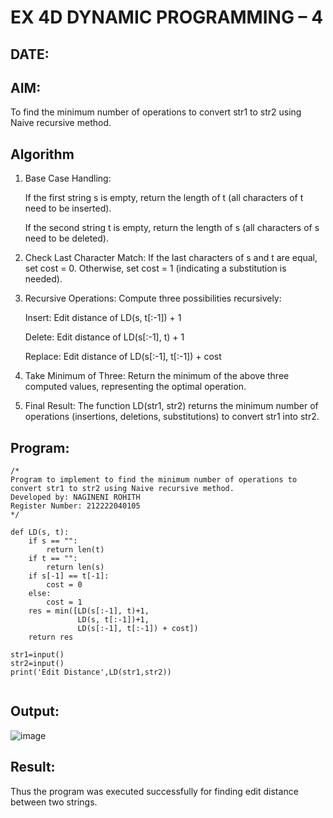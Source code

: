 # EX 4D DYNAMIC PROGRAMMING – 4
## DATE:
## AIM:
To find the minimum number of operations to convert str1 to str2 using Naive recursive method.
## Algorithm
1. Base Case Handling:

   If the first string s is empty, return the length of t (all characters of t need to be inserted).

   If the second string t is empty, return the length of s (all characters of s need to be deleted).

2. Check Last Character Match:
   If the last characters of s and t are equal, set cost = 0. Otherwise, set cost = 1 (indicating a substitution is needed).

3. Recursive Operations:
   Compute three possibilities recursively:

   Insert: Edit distance of LD(s, t[:-1]) + 1

   Delete: Edit distance of LD(s[:-1], t) + 1

   Replace: Edit distance of LD(s[:-1], t[:-1]) + cost

4. Take Minimum of Three:
   Return the minimum of the above three computed values, representing the optimal operation.

5. Final Result:
   The function LD(str1, str2) returns the minimum number of operations (insertions, deletions, substitutions) to convert str1 into str2.   

## Program:
```
/*
Program to implement to find the minimum number of operations to convert str1 to str2 using Naive recursive method.
Developed by: NAGINENI ROHITH
Register Number: 212222040105 
*/
```
```
def LD(s, t):
    if s == "":
        return len(t)
    if t == "":
        return len(s)
    if s[-1] == t[-1]:
        cost = 0
    else:
        cost = 1
    res = min([LD(s[:-1], t)+1,
               LD(s, t[:-1])+1, 
               LD(s[:-1], t[:-1]) + cost])
    return res
    
str1=input()
str2=input()
print('Edit Distance',LD(str1,str2))


```
## Output:
![image](https://github.com/user-attachments/assets/7adab534-7a00-4c86-b4b2-05ce3234fa82)


## Result:
Thus the program was executed successfully for finding edit distance between two strings.
